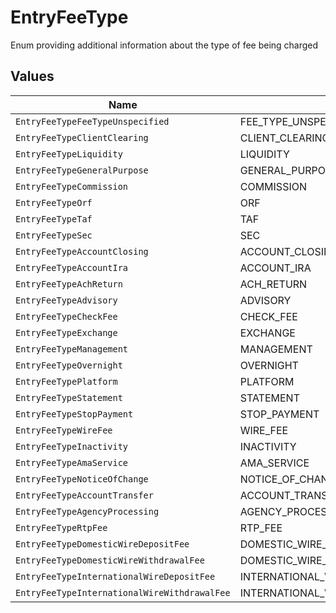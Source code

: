 # EntryFeeType

Enum providing additional information about the type of fee being charged


## Values

| Name                                         | Value                                        |
| -------------------------------------------- | -------------------------------------------- |
| `EntryFeeTypeFeeTypeUnspecified`             | FEE_TYPE_UNSPECIFIED                         |
| `EntryFeeTypeClientClearing`                 | CLIENT_CLEARING                              |
| `EntryFeeTypeLiquidity`                      | LIQUIDITY                                    |
| `EntryFeeTypeGeneralPurpose`                 | GENERAL_PURPOSE                              |
| `EntryFeeTypeCommission`                     | COMMISSION                                   |
| `EntryFeeTypeOrf`                            | ORF                                          |
| `EntryFeeTypeTaf`                            | TAF                                          |
| `EntryFeeTypeSec`                            | SEC                                          |
| `EntryFeeTypeAccountClosing`                 | ACCOUNT_CLOSING                              |
| `EntryFeeTypeAccountIra`                     | ACCOUNT_IRA                                  |
| `EntryFeeTypeAchReturn`                      | ACH_RETURN                                   |
| `EntryFeeTypeAdvisory`                       | ADVISORY                                     |
| `EntryFeeTypeCheckFee`                       | CHECK_FEE                                    |
| `EntryFeeTypeExchange`                       | EXCHANGE                                     |
| `EntryFeeTypeManagement`                     | MANAGEMENT                                   |
| `EntryFeeTypeOvernight`                      | OVERNIGHT                                    |
| `EntryFeeTypePlatform`                       | PLATFORM                                     |
| `EntryFeeTypeStatement`                      | STATEMENT                                    |
| `EntryFeeTypeStopPayment`                    | STOP_PAYMENT                                 |
| `EntryFeeTypeWireFee`                        | WIRE_FEE                                     |
| `EntryFeeTypeInactivity`                     | INACTIVITY                                   |
| `EntryFeeTypeAmaService`                     | AMA_SERVICE                                  |
| `EntryFeeTypeNoticeOfChange`                 | NOTICE_OF_CHANGE                             |
| `EntryFeeTypeAccountTransfer`                | ACCOUNT_TRANSFER                             |
| `EntryFeeTypeAgencyProcessing`               | AGENCY_PROCESSING                            |
| `EntryFeeTypeRtpFee`                         | RTP_FEE                                      |
| `EntryFeeTypeDomesticWireDepositFee`         | DOMESTIC_WIRE_DEPOSIT_FEE                    |
| `EntryFeeTypeDomesticWireWithdrawalFee`      | DOMESTIC_WIRE_WITHDRAWAL_FEE                 |
| `EntryFeeTypeInternationalWireDepositFee`    | INTERNATIONAL_WIRE_DEPOSIT_FEE               |
| `EntryFeeTypeInternationalWireWithdrawalFee` | INTERNATIONAL_WIRE_WITHDRAWAL_FEE            |